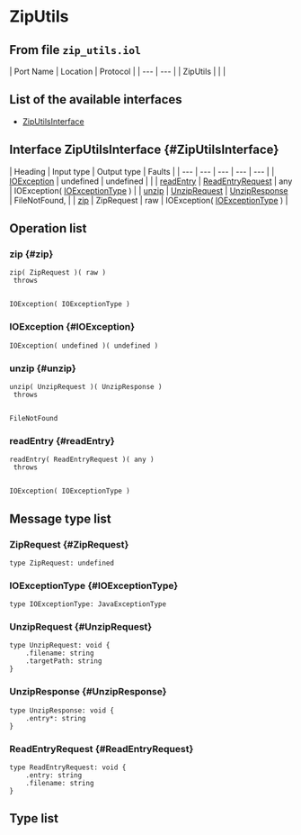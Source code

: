 # ZipUtils

## From file `zip_utils.iol`

| Port Name | Location | Protocol |
| --- | --- |
| ZipUtils |  |  |

## List of the available interfaces

* [ZipUtilsInterface](ziputils.md#ZipUtilsInterface)

## Interface ZipUtilsInterface {#ZipUtilsInterface}

| Heading | Input type | Output type | Faults |
| --- | --- | --- | --- | --- |
| [IOException](ziputils.md#IOException) | undefined  | undefined  |  |
| [readEntry](ziputils.md#readEntry) | [ReadEntryRequest](ziputils.md#ReadEntryRequest)  | any  |  IOException\( [IOExceptionType](ziputils.md#IOExceptionType) \)    |
| [unzip](ziputils.md#unzip) | [UnzipRequest](ziputils.md#UnzipRequest)  | [UnzipResponse](ziputils.md#UnzipResponse)  |  FileNotFound,   |
| [zip](ziputils.md#zip) | ZipRequest  | raw  |  IOException\( [IOExceptionType](ziputils.md#IOExceptionType) \)    |

## Operation list

### zip {#zip}

```text
zip( ZipRequest )( raw )
 throws


IOException( IOExceptionType )
```

### IOException {#IOException}

```text
IOException( undefined )( undefined )
```

### unzip {#unzip}

```text
unzip( UnzipRequest )( UnzipResponse )
 throws


FileNotFound
```

### readEntry {#readEntry}

```text
readEntry( ReadEntryRequest )( any )
 throws


IOException( IOExceptionType )
```

## Message type list

### ZipRequest {#ZipRequest}

```text
type ZipRequest: undefined
```

### IOExceptionType {#IOExceptionType}

```text
type IOExceptionType: JavaExceptionType
```

### UnzipRequest {#UnzipRequest}

```text
type UnzipRequest: void { 
    .filename: string
    .targetPath: string
}
```

### UnzipResponse {#UnzipResponse}

```text
type UnzipResponse: void { 
    .entry*: string
}
```

### ReadEntryRequest {#ReadEntryRequest}

```text
type ReadEntryRequest: void { 
    .entry: string
    .filename: string
}
```

## Type list

